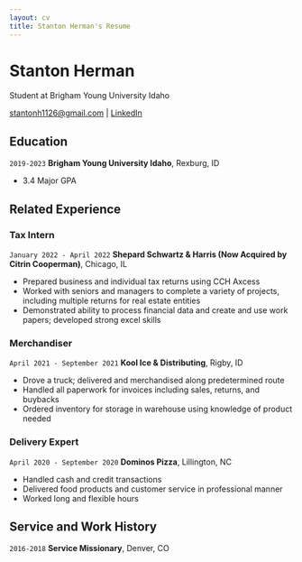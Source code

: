 ```yaml
---
layout: cv
title: Stanton Herman's Resume
---
```

# Stanton Herman
Student at Brigham Young University Idaho

<div id="webaddress">
<a href="stantonh1126@gmail.com">stantonh1126@gmail.com</a>
| <a href="https://www.linkedin.com/in/stanton-herman/">LinkedIn</a>
</div>

## Education

`2019-2023`
__Brigham Young University Idaho__, Rexburg, ID

- 3.4 Major GPA


## Related Experience

### Tax Intern

`January 2022 - April 2022`
__Shepard Schwartz & Harris (Now Acquired by Citrin Cooperman)__, Chicago, IL

- Prepared business and individual tax returns using CCH Axcess
- Worked with seniors and managers to complete a variety of projects, including multiple returns for real estate entities
- Demonstrated ability to process financial data and create and use work papers; developed strong excel skills


### Merchandiser

`April 2021 - September 2021`
__Kool Ice & Distributing__, Rigby, ID

- Drove a truck; delivered and merchandised along predetermined route 
- Handled all paperwork for invoices including sales, returns, and buybacks
- Ordered inventory for storage in warehouse using knowledge of product needed

### Delivery Expert

`April 2020 - September 2020`
__Dominos Pizza__, Lillington, NC

- Handled cash and credit transactions 
- Delivered food products and customer service in professional manner
- Worked long and flexible hours


## Service and Work History

`2016-2018`
__Service Missionary__, Denver, CO



<!-- ### Footer

Last updated: May 2013 -->


